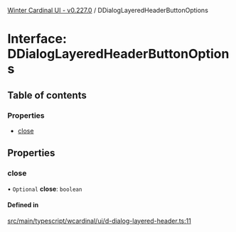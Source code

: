 [Winter Cardinal UI - v0.227.0](../index.md) / DDialogLayeredHeaderButtonOptions

# Interface: DDialogLayeredHeaderButtonOptions

## Table of contents

### Properties

- [close](DDialogLayeredHeaderButtonOptions.md#close)

## Properties

### close

• `Optional` **close**: `boolean`

#### Defined in

[src/main/typescript/wcardinal/ui/d-dialog-layered-header.ts:11](https://github.com/winter-cardinal/winter-cardinal-ui/blob/v0.227.0/src/main/typescript/wcardinal/ui/d-dialog-layered-header.ts#L11)

